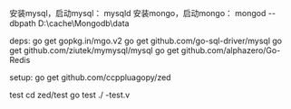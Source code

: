 安装mysql，启动mysql： mysqld
安装mongo，启动mongo： mongod --dbpath D:\cache\Mongodb\data

deps:
	go get gopkg.in/mgo.v2
	go get github.com/go-sql-driver/mysql
	go get github.com/ziutek/mymysql/mysql
	go get github.com/alphazero/Go-Redis

	
setup:
	go get github.com/ccppluagopy/zed

test
	cd zed/test
	go test ./ -test.v